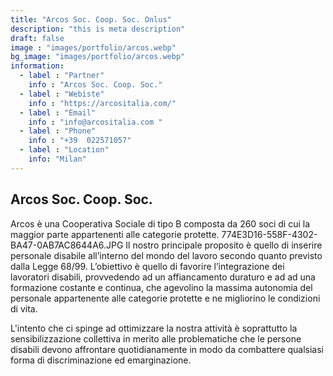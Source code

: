 ```yaml
---
title: "Arcos Soc. Coop. Soc. Onlus"
description: "this is meta description"
draft: false
image : "images/portfolio/arcos.webp"
bg_image: "images/portfolio/arcos.webp"
information:
  - label : "Partner"
    info : "Arcos Soc. Coop. Soc."
  - label : "Webiste"
    info : "https://arcositalia.com/"
  - label : "Email"
    info : "info@arcositalia.com "
  - label : "Phone"
    info : "+39  022571057"
  - label : "Location"
    info: "Milan"
---
```


## Arcos Soc. Coop. Soc.

Arcos è una Cooperativa Sociale di tipo B composta da 260 soci di cui la maggior parte appartenenti alle categorie protette.
774E3D16-558F-4302-BA47-0AB7AC8644A6.JPG
Il nostro principale proposito è quello di inserire personale disabile all’interno del mondo del lavoro secondo quanto previsto dalla Legge 68/99. L’obiettivo è quello di favorire l’integrazione dei lavoratori disabili, provvedendo ad un affiancamento duraturo e ad ad una formazione costante e continua, che agevolino la massima autonomia del personale appartenente alle categorie protette e ne migliorino le condizioni di vita.


L'intento che ci spinge ad ottimizzare la nostra attività è soprattutto la sensibilizzazione collettiva in merito alle problematiche che le persone disabili devono affrontare quotidianamente in modo da combattere qualsiasi forma di discriminazione ed emarginazione.